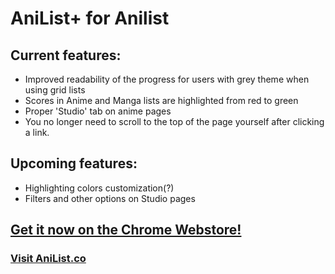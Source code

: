 # AniList+ for Anilist
## Current features:
- Improved readability of the progress for users with grey theme when using grid lists
- Scores in Anime and Manga lists are highlighted from red to green
- Proper 'Studio' tab on anime pages
- You no longer need to scroll to the top of the page yourself after clicking a link.

## Upcoming features:
- Highlighting colors customization(?)
- Filters and other options on Studio pages

## [Get it now on the Chrome Webstore!](https://chrome.google.com/webstore/detail/anilist%20-for-anilist/elpfbellmnhbenkcdofdbdkneppoekhl)

### [Visit AniList.co](https://anilist.co/home)
